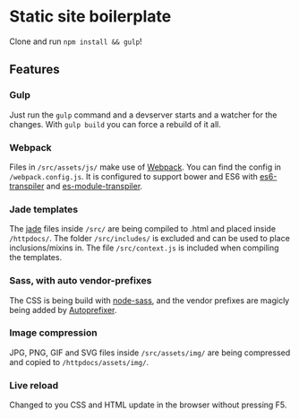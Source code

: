 # Static site boilerplate

Clone and run `npm install && gulp`!


## Features
### Gulp
Just run the `gulp` command and a devserver starts and a watcher for the changes. With `gulp build` you can force a
rebuild of it all.

### Webpack
Files in `/src/assets/js/` make use of [Webpack](http://webpack.github.io). You can find the config in
`/webpack.config.js`. It is configured to support bower and ES6 with
[es6-transpiler](https://github.com/termi/es6-transpiler) and
[es-module-transpiler](https://github.com/square/es6-module-transpiler).

### Jade templates
The [jade](http://jade-lang.com/) files inside `/src/` are being compiled to .html and placed inside `/httpdocs/`. The
folder `/src/includes/` is excluded and can be used to place inclusions/mixins in. The file `/src/context.js` is
included when compiling the templates.

### Sass, with auto vendor-prefixes
The CSS is being build with [node-sass](https://github.com/andrew/node-sass), and the vendor prefixes are magicly being
added by [Autoprefixer](https://github.com/ai/autoprefixer).

### Image compression
JPG, PNG, GIF and SVG files inside `/src/assets/img/` are being compressed and copied to `/httpdocs/assets/img/`.

### Live reload
Changed to you CSS and HTML update in the browser without pressing F5.

